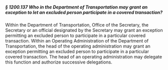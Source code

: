 ##### § 1200.137 Who in the Department of Transportation may grant an exception to let an excluded person participate in a covered transaction? #####

Within the Department of Transportation, Office of the Secretary, the Secretary or an official designated by the Secretary may grant an exception permitting an excluded person to participate in a particular covered transaction. Within an Operating Administration of the Department of Transportation, the head of the operating administration may grant an exception permitting an excluded person to participate in a particular covered transaction. The head of an operating administration may delegate this function and authorize successive delegations.